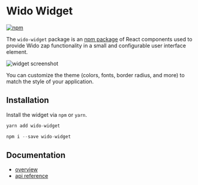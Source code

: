 # Wido Widget

[![npm](https://img.shields.io/npm/v/wido-widget)](https://www.npmjs.com/package/wido-widget)
<!-- [![Unit tests](https://github.com/Uniswap/interface/actions/workflows/test.yaml/badge.svg)](https://github.com/Uniswap/interface/actions/workflows/test.yaml) -->
<!-- [![Integration tests](https://github.com/Uniswap/interface/actions/workflows/e2e.yaml/badge.svg)](https://github.com/Uniswap/interface/actions/workflows/e2e.yaml) -->
<!-- [![Lint](https://github.com/Uniswap/interface/actions/workflows/lint.yml/badge.svg)](https://github.com/Uniswap/interface/actions/workflows/lint.yml) -->
<!-- [![Crowdin](https://badges.crowdin.net/uniswap-interface/localized.svg)](https://crowdin.com/project/uniswap-interface) -->

The `wido-widget` package is an [npm package](https://www.npmjs.com/package/wido-widget) of React components used to provide Wido zap functionality in a small and configurable user interface element.

![widget screenshot](https://1709844881-files.gitbook.io/~/files/v0/b/gitbook-x-prod.appspot.com/o/spaces%2F4AaJqYK7Ftrytj6lOYPa%2Fuploads%2F5XYpcZkADyIWHTaXT7eH%2FScreenshot%202023-02-21%20at%2015.44.29.png?alt=media&token=b2216672-677e-47cb-83c0-f03e5c3a31ee)

You can customize the theme (colors, fonts, border radius, and more) to match the style of your application.

## Installation

Install the widget via `npm` or `yarn`.

```js
yarn add wido-widget
```

```js
npm i --save wido-widget
```

## Documentation

- [overview](https://docs.joinwido.com/integrate-wido/widget)
- [api reference](https://unpkg.com/wido-widget@latest/docs/index.html)
